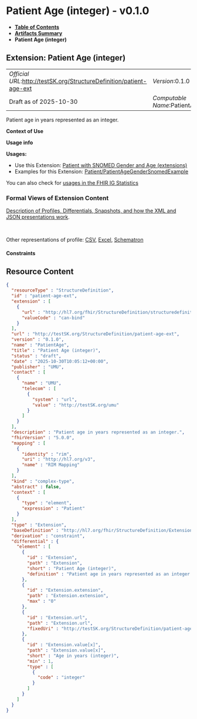 # Patient Age (integer) - v0.1.0

* [**Table of Contents**](toc.md)
* [**Artifacts Summary**](artifacts.md)
* **Patient Age (integer)**

## Extension: Patient Age (integer) 

| | |
| :--- | :--- |
| *Official URL*:http://testSK.org/StructureDefinition/patient-age-ext | *Version*:0.1.0 |
| Draft as of 2025-10-30 | *Computable Name*:PatientAge |

Patient age in years represented as an integer.

**Context of Use**

**Usage info**

**Usages:**

* Use this Extension: [Patient with SNOMED Gender and Age (extensions)](StructureDefinition-patient-age-gender-snomed-profile.md)
* Examples for this Extension: [Patient/PatientAgeGenderSnomedExample](Patient-PatientAgeGenderSnomedExample.md)

You can also check for [usages in the FHIR IG Statistics](https://packages2.fhir.org/xig/SKtestIG|current/StructureDefinition/patient-age-ext)

### Formal Views of Extension Content

 [Description of Profiles, Differentials, Snapshots, and how the XML and JSON presentations work](http://build.fhir.org/ig/FHIR/ig-guidance/readingIgs.html#structure-definitions). 

 

Other representations of profile: [CSV](StructureDefinition-patient-age-ext.csv), [Excel](StructureDefinition-patient-age-ext.xlsx), [Schematron](StructureDefinition-patient-age-ext.sch) 

#### Constraints



## Resource Content

```json
{
  "resourceType" : "StructureDefinition",
  "id" : "patient-age-ext",
  "extension" : [
    {
      "url" : "http://hl7.org/fhir/StructureDefinition/structuredefinition-type-characteristics",
      "valueCode" : "can-bind"
    }
  ],
  "url" : "http://testSK.org/StructureDefinition/patient-age-ext",
  "version" : "0.1.0",
  "name" : "PatientAge",
  "title" : "Patient Age (integer)",
  "status" : "draft",
  "date" : "2025-10-30T10:05:12+00:00",
  "publisher" : "UMU",
  "contact" : [
    {
      "name" : "UMU",
      "telecom" : [
        {
          "system" : "url",
          "value" : "http://testSK.org/umu"
        }
      ]
    }
  ],
  "description" : "Patient age in years represented as an integer.",
  "fhirVersion" : "5.0.0",
  "mapping" : [
    {
      "identity" : "rim",
      "uri" : "http://hl7.org/v3",
      "name" : "RIM Mapping"
    }
  ],
  "kind" : "complex-type",
  "abstract" : false,
  "context" : [
    {
      "type" : "element",
      "expression" : "Patient"
    }
  ],
  "type" : "Extension",
  "baseDefinition" : "http://hl7.org/fhir/StructureDefinition/Extension",
  "derivation" : "constraint",
  "differential" : {
    "element" : [
      {
        "id" : "Extension",
        "path" : "Extension",
        "short" : "Patient Age (integer)",
        "definition" : "Patient age in years represented as an integer."
      },
      {
        "id" : "Extension.extension",
        "path" : "Extension.extension",
        "max" : "0"
      },
      {
        "id" : "Extension.url",
        "path" : "Extension.url",
        "fixedUri" : "http://testSK.org/StructureDefinition/patient-age-ext"
      },
      {
        "id" : "Extension.value[x]",
        "path" : "Extension.value[x]",
        "short" : "Age in years (integer)",
        "min" : 1,
        "type" : [
          {
            "code" : "integer"
          }
        ]
      }
    ]
  }
}

```
